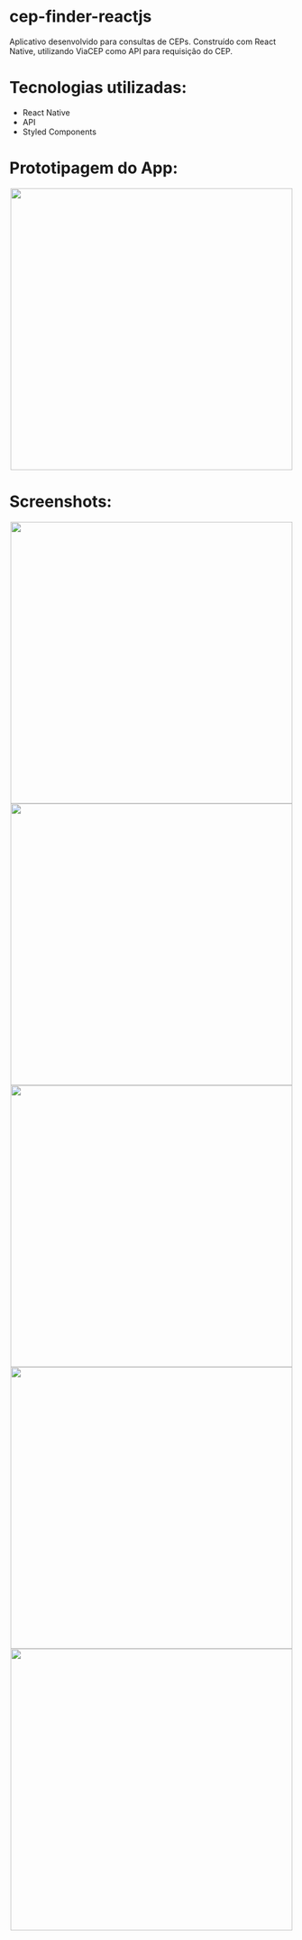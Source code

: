 # cep-finder-reactjs
Aplicativo desenvolvido para consultas de CEPs. Construído com React Native, utilizando ViaCEP como API para requisição do CEP.

# Tecnologias utilizadas:
  * React Native
  * API
  * Styled Components

# Prototipagem do App:
<div align="center">
  <img src="https://user-images.githubusercontent.com/93951962/174670228-4800dfaa-7c4a-42d4-871a-798581f1d9eb.png" height="500px" />
</div>

# Screenshots:
<div align="center">
  <img src="https://user-images.githubusercontent.com/93951962/174670607-17a451b2-6f92-427c-a0f6-3e8a71a0064f.png" height="500px" />
  <img src="https://user-images.githubusercontent.com/93951962/174670608-c61721b7-34e8-49dc-9aaa-ac4ab30f67b9.png" height="500px" />
  <img src="https://user-images.githubusercontent.com/93951962/174670605-c7fe4f2b-82d2-4d35-801b-4e89bc4dd761.png" height="500px" />
  <img src="https://user-images.githubusercontent.com/93951962/174670606-f84d9d1d-db26-42da-975c-e157b56ff2a7.png" height="500px" />
  <img src="https://user-images.githubusercontent.com/93951962/174670600-52ba2a81-db68-49cb-8f88-2e9819bec913.png" height="500px" /> 
</div>
